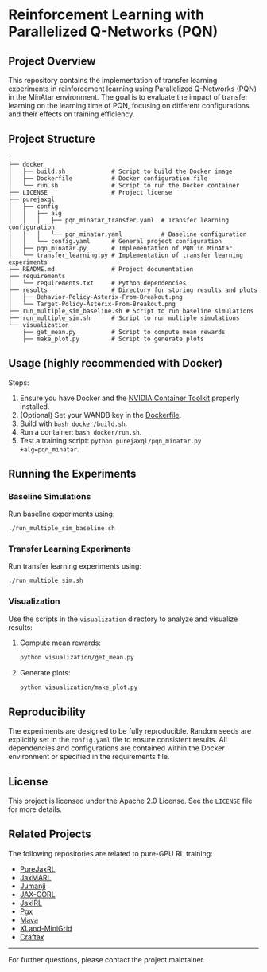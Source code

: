 # Reinforcement Learning with Parallelized Q-Networks (PQN)

## Project Overview
This repository contains the implementation of transfer learning experiments in reinforcement learning using Parallelized Q-Networks (PQN) in the MinAtar environment. The goal is to evaluate the impact of transfer learning on the learning time of PQN, focusing on different configurations and their effects on training efficiency.

## Project Structure

```plaintext
.
├── docker
│   ├── build.sh             # Script to build the Docker image
│   ├── Dockerfile           # Docker configuration file
│   └── run.sh               # Script to run the Docker container
├── LICENSE                  # Project license
├── purejaxql
│   ├── config
│   │   ├── alg
│   │   │   ├── pqn_minatar_transfer.yaml  # Transfer learning configuration
│   │   │   └── pqn_minatar.yaml           # Baseline configuration
│   │   └── config.yaml      # General project configuration
│   ├── pqn_minatar.py       # Implementation of PQN in MinAtar
│   └── transfer_learning.py # Implementation of transfer learning experiments
├── README.md                # Project documentation
├── requirements
│   └── requirements.txt     # Python dependencies
├── results                  # Directory for storing results and plots
│   ├── Behavior-Policy-Asterix-From-Breakout.png
│   └── Target-Policy-Asterix-From-Breakout.png
├── run_multiple_sim_baseline.sh # Script to run baseline simulations
├── run_multiple_sim.sh      # Script to run multiple simulations
└── visualization
    ├── get_mean.py          # Script to compute mean rewards
    ├── make_plot.py         # Script to generate plots
```

## Usage (highly recommended with Docker)

Steps:

1. Ensure you have Docker and the [NVIDIA Container Toolkit](https://docs.nvidia.com/datacenter/cloud-native/container-toolkit/latest/install-guide.html) properly installed.
2. (Optional) Set your WANDB key in the [Dockerfile](docker/Dockerfile).
3. Build with `bash docker/build.sh`.
5. Run a container: `bash docker/run.sh`.
6. Test a training script: `python purejaxql/pqn_minatar.py +alg=pqn_minatar`.

## Running the Experiments

### Baseline Simulations
Run baseline experiments using:
```bash
./run_multiple_sim_baseline.sh
```

### Transfer Learning Experiments
Run transfer learning experiments using:
```bash
./run_multiple_sim.sh
```

### Visualization
Use the scripts in the `visualization` directory to analyze and visualize results:

1. Compute mean rewards:
   ```bash
   python visualization/get_mean.py
   ```

2. Generate plots:
   ```bash
   python visualization/make_plot.py
   ```

## Reproducibility
The experiments are designed to be fully reproducible. Random seeds are explicitly set in the `config.yaml` file to ensure consistent results. All dependencies and configurations are contained within the Docker environment or specified in the requirements file.

## License
This project is licensed under the Apache 2.0 License. See the `LICENSE` file for more details.

## Related Projects

The following repositories are related to pure-GPU RL training:

- [PureJaxRL](https://github.com/luchris429/purejaxrl)
- [JaxMARL](https://github.com/FLAIROx/JaxMARL)
- [Jumanji](https://github.com/instadeepai/jumanji)
- [JAX-CORL](https://github.com/nissymori/JAX-CORL)
- [JaxIRL](https://github.com/FLAIROx/jaxirl)
- [Pgx](https://github.com/sotetsuk/pgx)
- [Mava](https://github.com/instadeepai/Mava)
- [XLand-MiniGrid](https://github.com/corl-team/xland-minigrid)
- [Craftax](https://github.com/MichaelTMatthews/Craftax/tree/main)

---

For further questions, please contact the project maintainer.
